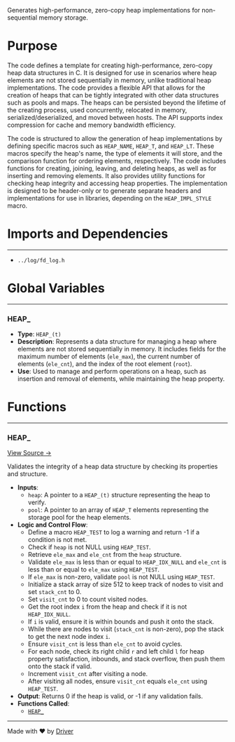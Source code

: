 <!--------------------------------------------------------------------------------->
<!-- IMPORTANT: This file is auto-generated by Driver (https://driver.ai). -------->
<!-- Manual edits may be overwritten on future commits. --------------------------->
<!--------------------------------------------------------------------------------->

Generates high-performance, zero-copy heap implementations for non-sequential memory storage.

# Purpose
The code defines a template for creating high-performance, zero-copy heap data structures in C. It is designed for use in scenarios where heap elements are not stored sequentially in memory, unlike traditional heap implementations. The code provides a flexible API that allows for the creation of heaps that can be tightly integrated with other data structures such as pools and maps. The heaps can be persisted beyond the lifetime of the creating process, used concurrently, relocated in memory, serialized/deserialized, and moved between hosts. The API supports index compression for cache and memory bandwidth efficiency.

The code is structured to allow the generation of heap implementations by defining specific macros such as `HEAP_NAME`, `HEAP_T`, and `HEAP_LT`. These macros specify the heap's name, the type of elements it will store, and the comparison function for ordering elements, respectively. The code includes functions for creating, joining, leaving, and deleting heaps, as well as for inserting and removing elements. It also provides utility functions for checking heap integrity and accessing heap properties. The implementation is designed to be header-only or to generate separate headers and implementations for use in libraries, depending on the `HEAP_IMPL_STYLE` macro.
# Imports and Dependencies

---
- `../log/fd_log.h`


# Global Variables

---
### HEAP\_
- **Type**: `HEAP_(t)`
- **Description**: Represents a data structure for managing a heap where elements are not stored sequentially in memory. It includes fields for the maximum number of elements (`ele_max`), the current number of elements (`ele_cnt`), and the index of the root element (`root`).
- **Use**: Used to manage and perform operations on a heap, such as insertion and removal of elements, while maintaining the heap property.


# Functions

---
### HEAP\_<!-- {{#callable:HEAP_}} -->
[View Source →](<../../../../../src/util/tmpl/fd_heap.c#L607>)

Validates the integrity of a heap data structure by checking its properties and structure.
- **Inputs**:
    - `heap`: A pointer to a `HEAP_(t)` structure representing the heap to verify.
    - `pool`: A pointer to an array of `HEAP_T` elements representing the storage pool for the heap elements.
- **Logic and Control Flow**:
    - Define a macro `HEAP_TEST` to log a warning and return -1 if a condition is not met.
    - Check if `heap` is not NULL using `HEAP_TEST`.
    - Retrieve `ele_max` and `ele_cnt` from the `heap` structure.
    - Validate `ele_max` is less than or equal to `HEAP_IDX_NULL` and `ele_cnt` is less than or equal to `ele_max` using `HEAP_TEST`.
    - If `ele_max` is non-zero, validate `pool` is not NULL using `HEAP_TEST`.
    - Initialize a stack array of size 512 to keep track of nodes to visit and set `stack_cnt` to 0.
    - Set `visit_cnt` to 0 to count visited nodes.
    - Get the root index `i` from the heap and check if it is not `HEAP_IDX_NULL`.
    - If `i` is valid, ensure it is within bounds and push it onto the stack.
    - While there are nodes to visit (`stack_cnt` is non-zero), pop the stack to get the next node index `i`.
    - Ensure `visit_cnt` is less than `ele_cnt` to avoid cycles.
    - For each node, check its right child `r` and left child `l` for heap property satisfaction, inbounds, and stack overflow, then push them onto the stack if valid.
    - Increment `visit_cnt` after visiting a node.
    - After visiting all nodes, ensure `visit_cnt` equals `ele_cnt` using `HEAP_TEST`.
- **Output**: Returns 0 if the heap is valid, or -1 if any validation fails.
- **Functions Called**:
    - [`HEAP_`](<#heap_>)



---
Made with ❤️ by [Driver](https://www.driver.ai/)